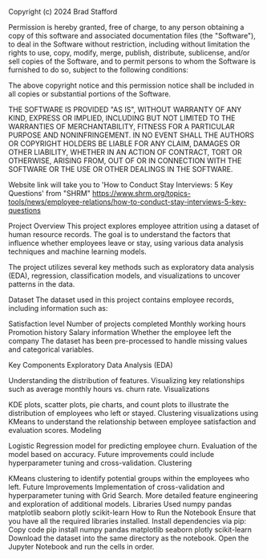 Copyright (c) 2024 Brad Stafford

Permission is hereby granted, free of charge, to any person obtaining a copy of this software and associated documentation files (the "Software"), to deal in the Software without restriction, including without limitation the rights to use, copy, modify, merge, publish, distribute, sublicense, and/or sell copies of the Software, and to permit persons to whom the Software is furnished to do so, subject to the following conditions:

The above copyright notice and this permission notice shall be included in all copies or substantial portions of the Software.

THE SOFTWARE IS PROVIDED "AS IS", WITHOUT WARRANTY OF ANY KIND, EXPRESS OR IMPLIED, INCLUDING BUT NOT LIMITED TO THE WARRANTIES OF MERCHANTABILITY, FITNESS FOR A PARTICULAR PURPOSE AND NONINFRINGEMENT. IN NO EVENT SHALL THE AUTHORS OR COPYRIGHT HOLDERS BE LIABLE FOR ANY CLAIM, DAMAGES OR OTHER LIABILITY, WHETHER IN AN ACTION OF CONTRACT, TORT OR OTHERWISE, ARISING FROM, OUT OF OR IN CONNECTION WITH THE SOFTWARE OR THE USE OR OTHER DEALINGS IN THE SOFTWARE.


Website link will take you to 'How to Conduct Stay Interviews: 5 Key Questions' from "SHRM"
     https://www.shrm.org/topics-tools/news/employee-relations/how-to-conduct-stay-interviews-5-key-questions


Project Overview
This project explores employee attrition using a dataset of human resource records. The goal is to understand the factors that influence whether employees leave or stay, using various data analysis techniques and machine learning models.

The project utilizes several key methods such as exploratory data analysis (EDA), regression, classification models, and visualizations to uncover patterns in the data.

Dataset
The dataset used in this project contains employee records, including information such as:

Satisfaction level
Number of projects completed
Monthly working hours
Promotion history
Salary information
Whether the employee left the company
The dataset has been pre-processed to handle missing values and categorical variables.

Key Components
Exploratory Data Analysis (EDA)

Understanding the distribution of features.
Visualizing key relationships such as average monthly hours vs. churn rate.
Visualizations

KDE plots, scatter plots, pie charts, and count plots to illustrate the distribution of employees who left or stayed.
Clustering visualizations using KMeans to understand the relationship between employee satisfaction and evaluation scores.
Modeling

Logistic Regression model for predicting employee churn.
Evaluation of the model based on accuracy.
Future improvements could include hyperparameter tuning and cross-validation.
Clustering

KMeans clustering to identify potential groups within the employees who left.
Future Improvements
Implementation of cross-validation and hyperparameter tuning with Grid Search.
More detailed feature engineering and exploration of additional models.
Libraries Used
numpy
pandas
matplotlib
seaborn
plotly
scikit-learn
How to Run the Notebook
Ensure that you have all the required libraries installed.
Install dependencies via pip:
Copy code
pip install numpy pandas matplotlib seaborn plotly scikit-learn
Download the dataset into the same directory as the notebook.
Open the Jupyter Notebook and run the cells in order.

